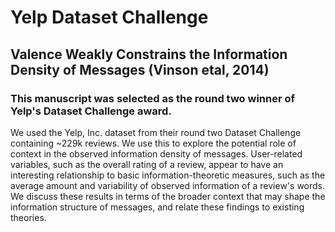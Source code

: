 # Yelp Dataset Challenge
## Valence Weakly Constrains the Information Density of Messages (Vinson etal, 2014)

### This manuscript was selected as the round two winner of Yelp's Dataset Challenge award. 

We used the Yelp, Inc. dataset from their round two Dataset Challenge containing ~229k reviews. 
We use this to explore the potential role of context in the observed information density of messages. 
User-related variables, such as the overall rating of a review, 
appear to have an interesting relationship to basic information-theoretic measures, 
such as the average amount and variability of observed information of a review's words. 
We discuss these results in terms of the broader context 
that may shape the information structure of messages, 
and relate these findings to existing theories.
